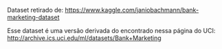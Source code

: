 
Dataset retirado de: 
https://www.kaggle.com/janiobachmann/bank-marketing-dataset

Esse dataset é uma versão derivada do encontrado nessa página do UCI:
http://archive.ics.uci.edu/ml/datasets/Bank+Marketing
